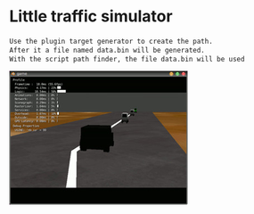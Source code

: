 # Little traffic simulator
    Use the plugin target generator to create the path.
    After it a file named data.bin will be generated.
    With the script path finder, the file data.bin will be used
![Image](https://github.com/pythonbrad/traffic_simulator/blob/master/snapshot.jpg)
